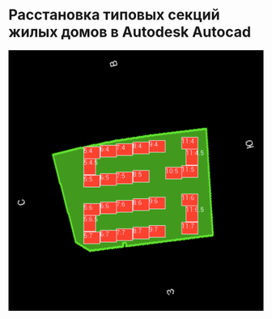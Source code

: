 # Расстановка типовых секций жилых домов в Autodesk Autocad
![Расстановка секций, полученная от САПР АРХИП](https://github.com/atiksorg/arhip_autocad_task/blob/main/arhip_area_result.png)
